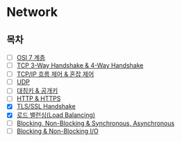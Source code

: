 # Network

## 목차

* [ ] [OSI 7 계층]()
* [ ] [TCP 3-Way Handshake & 4-Way Handshake]()
* [ ] [TCP/IP 흐름 제어 & 혼잡 제어]()
* [ ] [UDP]()
* [ ] [대칭키 & 공개키]()
* [ ] [HTTP & HTTPS]()
* [x] [TLS/SSL Handshake](https://github.com/shunnnl/cs-study/blob/main/network/tls_ssl-handshake.md)
* [x] [로드 밸런싱(Load Balancing)](https://github.com/shunnnl/cs-study/blob/main/network/load-balancing.md)
* [ ] [Blocking, Non-Blocking & Synchronous, Asynchronous]()
* [ ] [Blocking & Non-Blocking I/O]()
